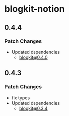 # blogkit-notion

## 0.4.4

### Patch Changes

- Updated dependencies
  - blogkit@0.4.0

## 0.4.3

### Patch Changes

- fix types
- Updated dependencies
  - blogkit@0.3.4
